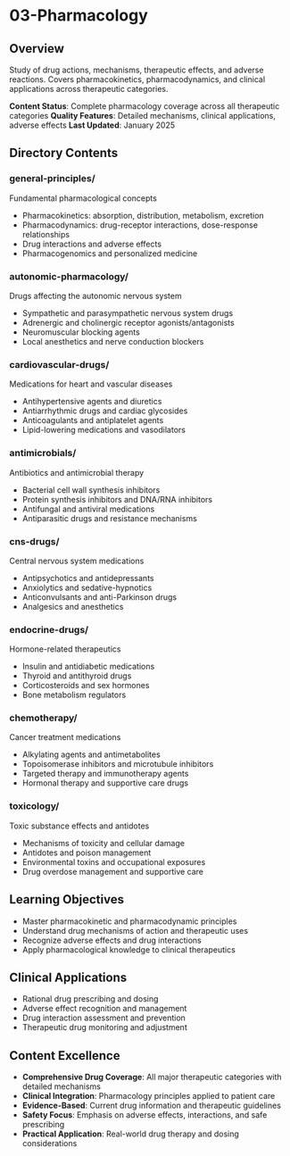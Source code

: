 # 03-Pharmacology

## Overview
Study of drug actions, mechanisms, therapeutic effects, and adverse reactions. Covers pharmacokinetics, pharmacodynamics, and clinical applications across therapeutic categories.

**Content Status**: Complete pharmacology coverage across all therapeutic categories
**Quality Features**: Detailed mechanisms, clinical applications, adverse effects
**Last Updated**: January 2025

## Directory Contents

### general-principles/
Fundamental pharmacological concepts
- Pharmacokinetics: absorption, distribution, metabolism, excretion
- Pharmacodynamics: drug-receptor interactions, dose-response relationships
- Drug interactions and adverse effects
- Pharmacogenomics and personalized medicine

### autonomic-pharmacology/
Drugs affecting the autonomic nervous system
- Sympathetic and parasympathetic nervous system drugs
- Adrenergic and cholinergic receptor agonists/antagonists
- Neuromuscular blocking agents
- Local anesthetics and nerve conduction blockers

### cardiovascular-drugs/
Medications for heart and vascular diseases
- Antihypertensive agents and diuretics
- Antiarrhythmic drugs and cardiac glycosides
- Anticoagulants and antiplatelet agents
- Lipid-lowering medications and vasodilators

### antimicrobials/
Antibiotics and antimicrobial therapy
- Bacterial cell wall synthesis inhibitors
- Protein synthesis inhibitors and DNA/RNA inhibitors
- Antifungal and antiviral medications
- Antiparasitic drugs and resistance mechanisms

### cns-drugs/
Central nervous system medications
- Antipsychotics and antidepressants
- Anxiolytics and sedative-hypnotics
- Anticonvulsants and anti-Parkinson drugs
- Analgesics and anesthetics

### endocrine-drugs/
Hormone-related therapeutics
- Insulin and antidiabetic medications
- Thyroid and antithyroid drugs
- Corticosteroids and sex hormones
- Bone metabolism regulators

### chemotherapy/
Cancer treatment medications
- Alkylating agents and antimetabolites
- Topoisomerase inhibitors and microtubule inhibitors
- Targeted therapy and immunotherapy agents
- Hormonal therapy and supportive care drugs

### toxicology/
Toxic substance effects and antidotes
- Mechanisms of toxicity and cellular damage
- Antidotes and poison management
- Environmental toxins and occupational exposures
- Drug overdose management and supportive care

## Learning Objectives
- Master pharmacokinetic and pharmacodynamic principles
- Understand drug mechanisms of action and therapeutic uses
- Recognize adverse effects and drug interactions
- Apply pharmacological knowledge to clinical therapeutics

## Clinical Applications
- Rational drug prescribing and dosing
- Adverse effect recognition and management
- Drug interaction assessment and prevention
- Therapeutic drug monitoring and adjustment

## Content Excellence
- **Comprehensive Drug Coverage**: All major therapeutic categories with detailed mechanisms
- **Clinical Integration**: Pharmacology principles applied to patient care
- **Evidence-Based**: Current drug information and therapeutic guidelines
- **Safety Focus**: Emphasis on adverse effects, interactions, and safe prescribing
- **Practical Application**: Real-world drug therapy and dosing considerations